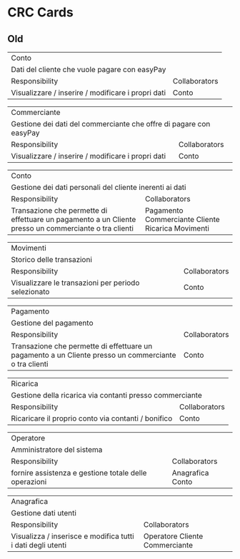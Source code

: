 # CRC Cards



## Old

<table>
  <tr>
    <td colspan="2">Conto</td>
  </tr>
  <tr>
    <td colspan="2">Dati del cliente che vuole pagare con easyPay</td>
  </tr>
  <tr>
    <td>Responsibility</td>
    <td>Collaborators</td>
  </tr>
  <tr>
    <td>Visualizzare / inserire / modificare i propri dati</td>
    <td>Conto</td>
  </tr>
</table>



<table>
  <tr>
    <td colspan="2">Commerciante</td>
  </tr>
  <tr>
    <td colspan="2">Gestione dei dati del commerciante che offre di pagare con easyPay</td>
  </tr>
  <tr>
    <td>Responsibility</td>
    <td>Collaborators</td>
  </tr>
  <tr>
    <td>Visualizzare / inserire / modificare i propri dati</td>
    <td>Conto</td>
  </tr>
</table>



<table>
  <tr>
    <td colspan="2">Conto</td>
  </tr>
  <tr>
    <td colspan="2">Gestione dei dati personali del cliente inerenti ai dati</td>
  </tr>
  <tr>
    <td>Responsibility</td>
    <td>Collaborators</td>
  </tr>
  <tr>
    <td>Transazione che permette di effettuare un pagamento a un Cliente presso un commerciante o tra clienti</td>
    <td>Pagamento Commerciante Cliente Ricarica Movimenti</td>
  </tr>
</table>



<table>
  <tr>
    <td colspan="2">Movimenti</td>
  </tr>
  <tr>
    <td colspan="2">Storico delle transazioni</td>
  </tr>
  <tr>
    <td>Responsibility</td>
    <td>Collaborators</td>
  </tr>
  <tr>
    <td>Visualizzare le transazioni per periodo selezionato</td>
    <td>Conto</td>
  </tr>
</table>



<table>
  <tr>
    <td colspan="2">Pagamento</td>
  </tr>
  <tr>
    <td colspan="2">Gestione del pagamento</td>
  </tr>
  <tr>
    <td>Responsibility</td>
    <td>Collaborators</td>
  </tr>
  <tr>
    <td>Transazione che permette di effettuare un pagamento a un Cliente presso un commerciante o tra clienti</td>
    <td>Conto</td>
  </tr>
</table>



<table>
  <tr>
    <td colspan="2">Ricarica</td>
  </tr>
  <tr>
    <td colspan="2">Gestione della ricarica via contanti presso commerciante</td>
  </tr>
  <tr>
    <td>Responsibility</td>
    <td>Collaborators</td>
  </tr>
  <tr>
    <td>Ricaricare il proprio conto via contanti / bonifico </td>
    <td>Conto</td>
  </tr>
</table>



<table>
  <tr>
    <td colspan="2">Operatore</td>
  </tr>
  <tr>
    <td colspan="2">Amministratore del sistema</td>
  </tr>
  <tr>
    <td>Responsibility</td>
    <td>Collaborators</td>
  </tr>
  <tr>
    <td>fornire assistenza e gestione totale delle operazioni</td>
    <td>Anagrafica Conto</td>
  </tr>
</table>



<table>
  <tr>
    <td colspan="2">Anagrafica</td>
  </tr>
  <tr>
    <td colspan="2">Gestione dati utenti</td>
  </tr>
  <tr>
    <td>Responsibility</td>
    <td>Collaborators</td>
  </tr>
  <tr>
    <td>Visualizza / inserisce e modifica tutti i dati degli utenti</td>
    <td>Operatore Cliente Commerciante</td>
  </tr>
</table>


